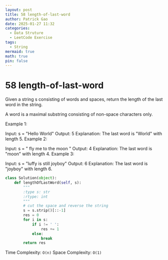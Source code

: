 ```yaml
---
layout: post
title: 58 length-of-last-word
author: Patrick Gao
date: 2025-01-27 11:32
categories:
  - Data Struture
  - LeetCode Exercise
tags:
  - String
mermaid: true
math: true
pin: false
---
```


# 58 length-of-last-word

Given a string s consisting of words and spaces, return the length of the last word in the string.

A word is a maximal 
substring
 consisting of non-space characters only.

 

Example 1:

Input: s = "Hello World"
Output: 5
Explanation: The last word is "World" with length 5.
Example 2:

Input: s = "   fly me   to   the moon  "
Output: 4
Explanation: The last word is "moon" with length 4.
Example 3:

Input: s = "luffy is still joyboy"
Output: 6
Explanation: The last word is "joyboy" with length 6.

```python
class Solution(object):
    def lengthOfLastWord(self, s):
        """
        :type s: str
        :rtype: int
        """
        # cut the space and reverse the string
        s = s.strip()[::-1]
        res = 0
        for i in s:
            if i != ' ':
                res += 1
            else:
                break
        return res
```

Time Complexity: `O(n)`
Space Complexity: `O(1)`
